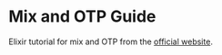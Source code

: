 # Mix and OTP Guide
Elixir tutorial for mix and OTP from the
[official website](https://elixir-lang.org/getting-started/mix-otp/introduction-to-mix.html).
